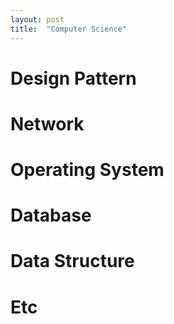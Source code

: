 ```yaml
---
layout: post
title:  "Computer Science"
---
```


# Design Pattern

# Network

# Operating System

# Database

# Data Structure

# Etc